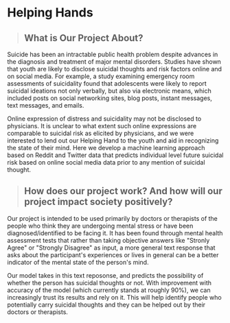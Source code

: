 # Helping Hands




> ## What is Our Project About?

Suicide has been an intractable public health problem despite advances in the diagnosis and treatment of major mental disorders. Studies have shown that youth are likely to disclose suicidal thoughts and risk factors online and on social media. For example, a study examining emergency room assessments of suicidality found that adolescents were likely to report suicidal ideations not only verbally, but also via electronic means, which included posts on social networking sites, blog posts, instant messages, text messages, and emails.

Online expression of distress and suicidality may not be disclosed to physicians. It is unclear to what extent such online expressions are comparable to suicidal risk as elicited by physicians, and we were interested to lend out our Helping Hand to the youth and aid in recognizing the state of their mind. Here we develop a machine learning approach based on Reddit and Twitter data that predicts individual level future suicidal risk based on online social media data prior to any mention of suicidal thought.

> ## How does our project work? And how will our project impact society positively?

Our project is intended to be used primarily by doctors or therapists of the people who think they are undergoing mental stress or have been diagnosed/identified to be facing it. It has been found through mental health assessment tests that rather than taking objective answers like "Stronly Agree" or "Strongly Disagree" as input, a more general text response that asks about the participant's experiences or lives in general can be a better indicator of the mental state of the person's mind.

Our model takes in this text reposonse, and predicts the possibility of whether the person has suicidal thoughts or not. With improvement with accuracy of the model (which currently stands at roughly 90%), we can increasingly trust its results and rely on it.  This will help identify people who potentially carry suicidal thoughts and they can be helped out by their doctors or therapists.

